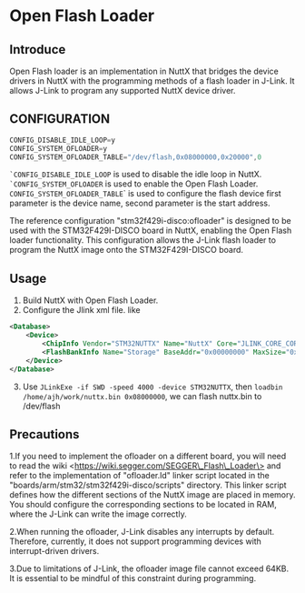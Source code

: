 # Open Flash Loader

## Introduce

Open Flash loader is an implementation in NuttX that bridges the device
drivers in NuttX with the programming methods of a flash loader in
J-Link. It allows J-Link to program any supported NuttX device driver.

## CONFIGURATION

``` c
CONFIG_DISABLE_IDLE_LOOP=y
CONFIG_SYSTEM_OFLOADER=y
CONFIG_SYSTEM_OFLOADER_TABLE="/dev/flash,0x08000000,0x20000",0
```

`` `CONFIG_DISABLE_IDLE_LOOP `` is used to disable the idle loop in
NuttX. `` `CONFIG_SYSTEM_OFLOADER ``<span class="title-ref"> is used to
enable the Open Flash Loader. </span>`CONFIG_SYSTEM_OFLOADER_TABLE`\` is
used to configure the flash device first parameter is the device name,
second parameter is the start address.

The reference configuration "stm32f429i-disco:ofloader" is designed to
be used with the STM32F429I-DISCO board in NuttX, enabling the Open
Flash loader functionality. This configuration allows the J-Link flash
loader to program the NuttX image onto the STM32F429I-DISCO board.

## Usage

1.  Build NuttX with Open Flash Loader.
2.  Configure the Jlink xml file. like

<!-- end list -->

``` xml
<Database>
    <Device>
        <ChipInfo Vendor="STM32NUTTX" Name="NuttX" Core="JLINK_CORE_CORTEX_M4" WorkRAMAddr="0x20000000" WorkRAMSize="0x10000000" />
        <FlashBankInfo Name="Storage" BaseAddr="0x00000000" MaxSize="0xffffffff" Loader="/home/ajh/work/vela_all/nuttx/nuttx" LoaderType="FLASH_ALGO_TYPE_OPEN" AlwaysPresent="1"/>
    </Device>
</Database>
```

3.  Use `JLinkExe -if SWD -speed 4000 -device STM32NUTTX`, then `loadbin
    /home/ajh/work/nuttx.bin 0x08000000`, we can flash nuttx.bin to
    /dev/flash

## Precautions

1.If you need to implement the ofloader on a different board, you will
need to read the <span class="title-ref">wiki
\<https://wiki.segger.com/SEGGER\_Flash\_Loader\></span> and refer to
the implementation of "ofloader.ld" linker script located in the
"boards/arm/stm32/stm32f429i-disco/scripts" directory. This linker
script defines how the different sections of the NuttX image are placed
in memory. You should configure the corresponding sections to be located
in RAM, where the J-Link can write the image correctly.

2.When running the ofloader, J-Link disables any interrupts by default.
Therefore, currently, it does not support programming devices with
interrupt-driven drivers.

3.Due to limitations of J-Link, the ofloader image file cannot exceed
64KB. It is essential to be mindful of this constraint during
programming.

